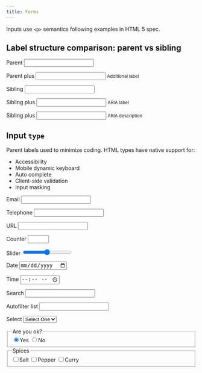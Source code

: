 ```yaml
---
title: Forms
---
```


<p>Inputs use <code>&lt;p&gt;</code> semantics following examples in HTML 5 spec.</p>
<form action="#" method="get">
  <h2>Label structure comparison: parent vs sibling</h2>
  <p>
    <label>
      Parent
      <input type="text" id="labelParent1" value="">
    </label>
  </p>
   <p>
    <label>
      Parent plus
      <input type="text" id="labelParent2" value="">
      <small>Additional label</small>
    </label>
  </p>
  <p>
    <label for="labelSibling">Sibling</label>
    <input type="text" id="labelSibling" value="">
  </p>
  <p>
   <label id="siblingLabel3" for="labelSibling3">Sibling plus</label>
   <input type="text" id="labelSibling3" aria-labelledby="siblingLabel3 instruction3" value="">
   <small id="instruction3">ARIA label</small>
  </p>
  <p>
    <label for="labelSibling2">Sibling plus</label>
    <input type="text" id="labelSibling2" aria-describedby="instruction2" value="">
    <small id="instruction2">ARIA description</small>
  </p>  
  
</form>

<form action="#" method="get">
  <h2>Input <code>type</code></h2>
  <p>Parent labels used to minimize coding. HTML types  have native support for:</p>
  <ul>
    <li>Accessibility</li>
    <li>Mobile dynamic keyboard</li>
    <li>Auto complete</li>
    <li>Client-side validation</li>
    <li>Input masking</li>
  </ul>
  <p>
    <label>
      Email
      <input type="email" id="email" value="">
    </label>
  </p>
  <p>
    <label>
      Telephone
      <input type="tel" id="mobile" value="">
    </label>
  </p>
  <p>
    <label>
      URL
      <input type="url" id="url" value="">
    </label>
  </p>
  <p>
    <label>
      Counter
      <input type="number" id="counter" value="" min="0" max="12">
    </label>
  </p>

  <p>
    <label>
      Slider
      <input type="range" name="slider" id="slider" value="0" min="-100" max="100" step="10">
    </label>
    <output for="slider"></output>
  </p>

  <p>
    <label>
      Date
      <input type="date" id="date" value="">
    </label>
  </p>
  <p>
    <label>
      Time
      <input type="time" id="time" value="">
    </label>
  </p>
  <p>
    <label>
      Search
      <input type="search" id="search" value="">
    </label>
  </p>
  <p>
    <label>
      Autofilter list
      <input list="autofilter" id="alpha" />
    </label>
  </p>
    <datalist id="dropdown">
      <option value="aardvark">
      <option value="absolute">
      <option value="abscond">
      <option value="admit">
      <option value="adrift">
      <option value="aesop">
      <option value="affect">
    </datalist>
  <p>
    <label>
      Select
      <select id="select">
        <option value="0">Select One</option>
        <option value="1">January</option>
        <option value="2">February</option>
        <option value="3">March</option>
        <option value="4">April</option>
        <option value="5">May</option>
        <option value="6">June</option>
        <option value="7">July</option>
      </select>
    </label>
  </p>
  <fieldset>
    <legend>Are you ok?</legend>
    <label><input name="emotion" type="radio" value="Well" checked />Yes</label>
    <label><input name="emotion" type="radio" value="Unwell" />No</label>
  </fieldset>
  <fieldset>
    <legend>Spices</legend>
    <label><input type="checkbox" value="salt" />Salt</label>
    <label><input type="checkbox" value="pepper" />Pepper</label>
    <label><input type="checkbox" value="curry" />Curry</label>
  </fieldset> 
</form>

